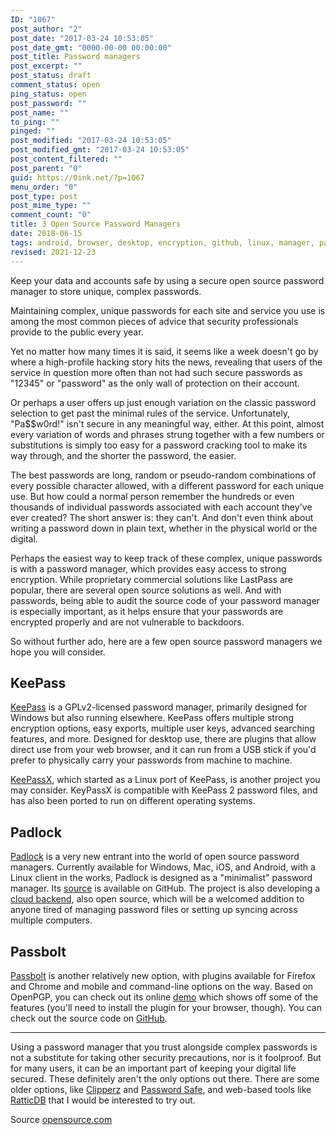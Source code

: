 ```yaml
---
ID: "1067"
post_author: "2"
post_date: "2017-03-24 10:53:05"
post_date_gmt: "0000-00-00 00:00:00"
post_title: Password managers
post_excerpt: ""
post_status: draft
comment_status: open
ping_status: open
post_password: ""
post_name: ""
to_ping: ""
pinged: ""
post_modified: "2017-03-24 10:53:05"
post_modified_gmt: "2017-03-24 10:53:05"
post_content_filtered: ""
post_parent: "0"
guid: https://0ink.net/?p=1067
menu_order: "0"
post_type: post
post_mime_type: ""
comment_count: "0"
title: 3 Open Source Password Managers
date: 2018-06-15
tags: android, browser, desktop, encryption, github, linux, manager, password, security, service, tools, windows
revised: 2021-12-23
---
```


Keep your data and accounts safe by using a secure open source
password manager to store unique, complex passwords.

Maintaining complex, unique passwords for each site and service you
use is among the most common pieces of advice that security
professionals provide to the public every year.

Yet no matter how many times it is said, it seems like a week doesn't
go by where a high-profile hacking story hits the news, revealing that
users of the service in question more often than not had such secure
passwords as "12345" or "password" as the only wall of protection on
their account.

Or perhaps a user offers up just enough variation on the classic
password selection to get past the minimal rules of the service.
Unfortunately, "Pa$$w0rd!" isn't secure in any meaningful way, either.
At this point, almost every variation of words and phrases strung
together with a few numbers or substitutions is simply too easy for a
password cracking tool to make its way through, and the shorter the
password, the easier.

The best passwords are long, random or pseudo-random combinations of
every possible character allowed, with a different password for each
unique use. But how could a normal person remember the hundreds or
even thousands of individual passwords associated with each account
they've ever created? The short answer is: they can't. And don't even
think about writing a password down in plain text, whether in the
physical world or the digital.

Perhaps the easiest way to keep track of these complex, unique
passwords is with a password manager, which provides easy access to
strong encryption. While proprietary commercial solutions like LastPass
are popular, there are several open source solutions as well. And with
passwords, being able to audit the source code of your password manager
is especially important, as it helps ensure that your passwords are
encrypted properly and are not vulnerable to backdoors.

So without further ado, here are a few open source password managers
we hope you will consider.

## KeePass

[KeePass](http://keepass.info/) is a GPLv2-licensed password manager,
primarily designed for Windows but also running elsewhere. KeePass
offers multiple strong encryption options, easy exports, multiple
user keys, advanced searching features, and more. Designed for desktop
use, there are plugins that allow direct use from your web browser,
and it can run from a USB stick if you'd prefer to physically carry
your passwords from machine to machine.

[KeePassX](https://www.keepassx.org/), which started as a Linux port
of KeePass, is another project you may consider. KeyPassX is compatible
with KeePass 2 password files, and has also been ported to run on
different operating systems.

## Padlock

[Padlock](https://padlock.io/) is a very new entrant into the world of
open source password managers. Currently available for Windows, Mac,
iOS, and Android, with a Linux client in the works, Padlock is
designed as a "minimalist" password manager. Its
[source](https://github.com/MaKleSoft/padlock) is available on GitHub.
The project is also developing a
[cloud backend](https://github.com/maklesoft/padlock-cloud), also open
source, which will be a welcomed addition to anyone tired of managing
password files or setting up syncing across multiple computers.

## Passbolt

[Passbolt](https://padlock.io/) is another relatively new option, with
plugins available for Firefox and Chrome and mobile and command-line
options on the way. Based on OpenPGP, you can check out its online
[demo](https://demo.passbolt.com/auth/login) which shows off some of
the features (you'll need to install the plugin for your browser, though).
You can check out the source code on [GitHub](https://github.com/passbolt).

* * *

Using a password manager that you trust alongside complex passwords is
not a substitute for taking other security precautions, nor is it
foolproof. But for many users, it can be an important part of keeping
your digital life secured. These definitely aren't the only options
out there. There are some older options, like [Clipperz](https://clipperz.is/)
and [Password Safe](https://pwsafe.org/), and web-based tools like
[RatticDB](https://github.com/tildaslash/RatticWeb) that I would be
interested to try out.

Source [opensource.com](https://opensource.com/article/16/12/password-managers)
